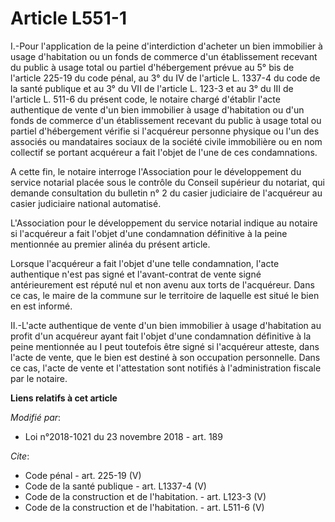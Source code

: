 # Article L551-1

I.-Pour l'application de la peine d'interdiction d'acheter un bien immobilier à usage d'habitation ou un fonds de commerce
d'un établissement recevant du public à usage total ou partiel d'hébergement prévue au 5° bis de l'article 225-19 du code
pénal, au 3° du IV de l'article L. 1337-4 du code de la santé publique et au 3° du VII de l'article L. 123-3 et au 3° du III
de l'article L. 511-6 du présent code, le notaire chargé d'établir l'acte authentique de vente d'un bien immobilier à usage
d'habitation ou d'un fonds de commerce d'un établissement recevant du public à usage total ou partiel d'hébergement vérifie
si l'acquéreur personne physique ou l'un des associés ou mandataires sociaux de la société civile immobilière ou en nom
collectif se portant acquéreur a fait l'objet de l'une de ces condamnations.

A cette fin, le notaire interroge l'Association pour le développement du service notarial placée sous le contrôle du Conseil
supérieur du notariat, qui demande consultation du bulletin n° 2 du casier judiciaire de l'acquéreur au casier judiciaire
national automatisé.

L'Association pour le développement du service notarial indique au notaire si l'acquéreur a fait l'objet d'une condamnation
définitive à la peine mentionnée au premier alinéa du présent article.

Lorsque l'acquéreur a fait l'objet d'une telle condamnation, l'acte authentique n'est pas signé et l'avant-contrat de vente
signé antérieurement est réputé nul et non avenu aux torts de l'acquéreur. Dans ce cas, le maire de la commune sur le
territoire de laquelle est situé le bien en est informé.

II.-L'acte authentique de vente d'un bien immobilier à usage d'habitation au profit d'un acquéreur ayant fait l'objet d'une
condamnation définitive à la peine mentionnée au I peut toutefois être signé si l'acquéreur atteste, dans l'acte de vente,
que le bien est destiné à son occupation personnelle. Dans ce cas, l'acte de vente et l'attestation sont notifiés à
l'administration fiscale par le notaire.

**Liens relatifs à cet article**

_Modifié par_:

  - Loi n°2018-1021 du 23 novembre 2018 - art. 189

_Cite_:

  - Code pénal - art. 225-19 (V)
  - Code de la santé publique - art. L1337-4 (V)
  - Code de la construction et de l'habitation. - art. L123-3 (V)
  - Code de la construction et de l'habitation. - art. L511-6 (V)

